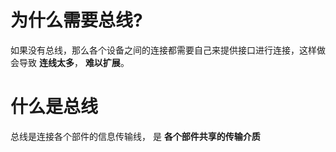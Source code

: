 # 为什么需要总线?
如果没有总线，那么各个设备之间的连接都需要自己来提供接口进行连接，这样做会导致 **连线太多**， **难以扩展**。

# 什么是总线
总线是连接各个部件的信息传输线，
是 **各个部件共享的传输介质**
